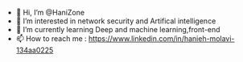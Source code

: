 - 👋 Hi, I’m @HaniZone
- 👀 I’m interested in network security and Artifical intelligence
- 🌱 I’m currently learning Deep and machine learning,front-end
- 📫 How to reach me : https://www.linkedin.com/in/hanieh-molavi-134aa0225
<!---
HaniZone/HaniZone is a ✨ special ✨ repository because its `README.md` (this file) appears on your GitHub profile.
You can click the Preview link to take a look at your changes.
--->
